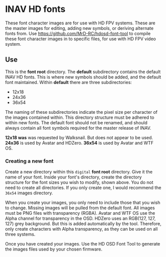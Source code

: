 # INAV HD fonts

These font character images are for use with HD FPV systems. These are the master images for editing, adding new symbols, or deriving alternate fonts from. Use https://github.com/MrD-RC/hdosd-font-tool to compile these font character images in to specific files, for use with HD FPV video system.

## Use
This is the **font root** directory. The __default__ subdirectory contains the default INAV HD fonts. This is where new symbols should be added, and the default font maintained. Within __default__ there are three subdirectories:
- 12x18
- 24x36
- 36x54

The naming of these subdirectories indicate the pixel size per character of the images contained within. This directory structure must be adhered to within new fonts. The default font should not be renamed, and should always contain all font symbols required for the master release of INAV.

**12x18 was** was requested by Walksnail. But does not appear to be used.
**24x36** is used by Avatar and HDZero.
**36x54** is used by Avatar and WTF OS.

### Creating a new font
Create a new directory within this `digital` **font root** directory. Give it the name of your font. Inside your font's directory, create the directory structure for the font sizes you wish to modify, shown above. You do not need to create all directories. If you only create one, I would recommend the `36x54` images directory. 

When you create your images, you only need to include those that you wish to change. Missing images will be pulled from the default font. All images must be PNG files with transparency (RGBA). Avatar and WTF OS use the Alpha channel for transparency in the OSD. HDZero uses an RGB(127, 127, 127) grey background. But this is added automatically by the tool. Therefore, only create characters with Alpha transparency, as they can be used on all three systems.

Once you have created your images. Use the HD OSD Font Tool to generate the images files used by your chosen firmware.